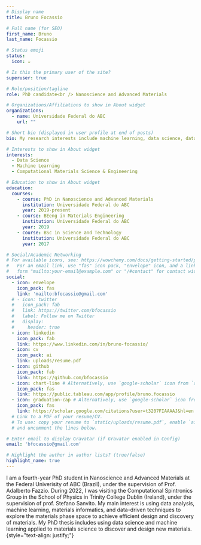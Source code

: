 ```yaml
---
# Display name
title: Bruno Focassio

# Full name (for SEO)
first_name: Bruno
last_name: Focassio

# Status emoji
status:
  icon: ☕️

# Is this the primary user of the site?
superuser: true

# Role/position/tagline
role: PhD candidate<br /> Nanoscience and Advanced Materials

# Organizations/Affiliations to show in About widget
organizations:
  - name: Universidade Federal do ABC
    url: ""

# Short bio (displayed in user profile at end of posts)
bio: My research interests include machine learning, data science, data mining, and computational materials science.

# Interests to show in About widget
interests:
  - Data Science
  - Machine Learning
  - Computational Materials Science & Engineering

# Education to show in About widget
education:
  courses:
    - course: PhD in Nanoscience and Advanced Materials
      institution: Universidade Federal do ABC
      year: 2019-present
    - course: BEeng in Materials Engineering
      institution: Universidade Federal do ABC
      year: 2019
    - course: BSc in Science and Technology
      institution: Universidade Federal do ABC
      year: 2017

# Social/Academic Networking
# For available icons, see: https://wowchemy.com/docs/getting-started/page-builder/#icons
#   For an email link, use "fas" icon pack, "envelope" icon, and a link in the
#   form "mailto:your-email@example.com" or "/#contact" for contact widget.
social:
  - icon: envelope
    icon_pack: fas
    link: 'mailto:bfocassio@gmail.com'
  # - icon: twitter
  #   icon_pack: fab
  #   link: https://twitter.com/bfocassio
  #   label: Follow me on Twitter
  #   display:
  #     header: true
  - icon: linkedin
    icon_pack: fab
    link: https://www.linkedin.com/in/bruno-focassio/
  - icon: cv
    icon_pack: ai
    link: uploads/resume.pdf
  - icon: github
    icon_pack: fab
    link: https://github.com/bfocassio
  - icon: chart-line # Alternatively, use `google-scholar` icon from `ai` icon pack
    icon_pack: fas
    link: https://public.tableau.com/app/profile/bruno.focassio
  - icon: graduation-cap # Alternatively, use `google-scholar` icon from `ai` icon pack
    icon_pack: fas
    link: https://scholar.google.com/citations?user=t3207FIAAAAJ&hl=en
  # Link to a PDF of your resume/CV.
  # To use: copy your resume to `static/uploads/resume.pdf`, enable `ai` icons in `params.yaml`,
  # and uncomment the lines below.

# Enter email to display Gravatar (if Gravatar enabled in Config)
email: 'bfocassio@gmail.com'

# Highlight the author in author lists? (true/false)
highlight_name: true
---
```


I am a fourth-year PhD student in Nanoscience and Advanced Materials at the Federal Univerisity of ABC (Brazil), under the supervision of Prof. Adalberto Fazzio. During 2022, I was visiting the Computational Spintronics Group in the School of Physics in Trinity College Dublin (Ireland), under the supervision of prof. Stefano Sanvito. My main interest is using data analysis, machine learning, materials informatics, and data-driven techniques to explore the materials phase space to achieve efficient design and discovery of materials. My PhD thesis includes using data science and machine learning applied to materials science to discover and design new materials.
{style="text-align: justify;"}
